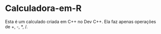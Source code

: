 # Calculadora-em-R
Esta é um calculado criada em C++ no Dev C++. Ela faz apenas operações de +, -, *, /.
